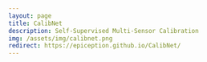 ```yaml
---
layout: page
title: CalibNet
description: Self-Supervised Multi-Sensor Calibration
img: /assets/img/calibnet.png
redirect: https://epiception.github.io/CalibNet/
---
```


